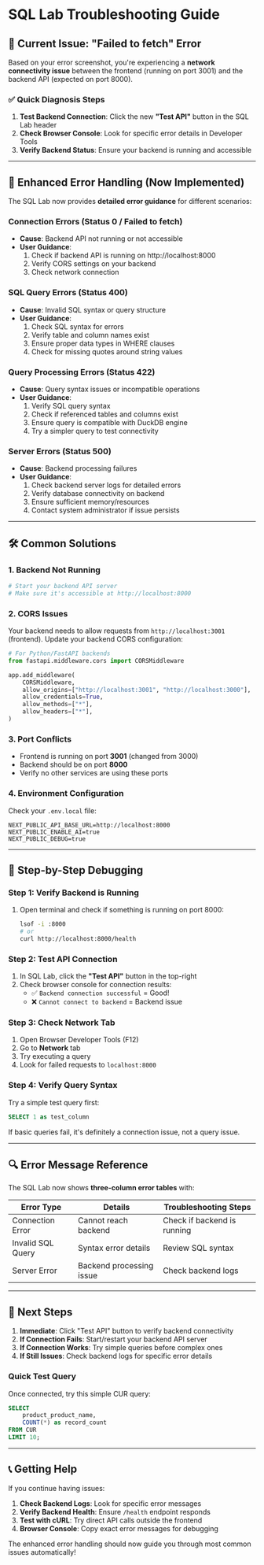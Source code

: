 # SQL Lab Troubleshooting Guide

## 🚨 **Current Issue: "Failed to fetch" Error**

Based on your error screenshot, you're experiencing a **network connectivity issue** between the frontend (running on port 3001) and the backend API (expected on port 8000).

### ✅ **Quick Diagnosis Steps**

1. **Test Backend Connection**: Click the new **"Test API"** button in the SQL Lab header
2. **Check Browser Console**: Look for specific error details in Developer Tools
3. **Verify Backend Status**: Ensure your backend is running and accessible

---

## 🔧 **Enhanced Error Handling (Now Implemented)**

The SQL Lab now provides **detailed error guidance** for different scenarios:

### **Connection Errors** (Status 0 / Failed to fetch)

- **Cause**: Backend API not running or not accessible
- **User Guidance**:
  1. Check if backend API is running on http://localhost:8000
  2. Verify CORS settings on your backend
  3. Check network connection

### **SQL Query Errors** (Status 400)

- **Cause**: Invalid SQL syntax or query structure
- **User Guidance**:
  1. Check SQL syntax for errors
  2. Verify table and column names exist
  3. Ensure proper data types in WHERE clauses
  4. Check for missing quotes around string values

### **Query Processing Errors** (Status 422)

- **Cause**: Query syntax issues or incompatible operations
- **User Guidance**:
  1. Verify SQL query syntax
  2. Check if referenced tables and columns exist
  3. Ensure query is compatible with DuckDB engine
  4. Try a simpler query to test connectivity

### **Server Errors** (Status 500)

- **Cause**: Backend processing failures
- **User Guidance**:
  1. Check backend server logs for detailed errors
  2. Verify database connectivity on backend
  3. Ensure sufficient memory/resources
  4. Contact system administrator if issue persists

---

## 🛠️ **Common Solutions**

### **1. Backend Not Running**

```bash
# Start your backend API server
# Make sure it's accessible at http://localhost:8000
```

### **2. CORS Issues**

Your backend needs to allow requests from `http://localhost:3001` (frontend). Update your backend CORS configuration:

```python
# For Python/FastAPI backends
from fastapi.middleware.cors import CORSMiddleware

app.add_middleware(
    CORSMiddleware,
    allow_origins=["http://localhost:3001", "http://localhost:3000"],
    allow_credentials=True,
    allow_methods=["*"],
    allow_headers=["*"],
)
```

### **3. Port Conflicts**

- Frontend is running on port **3001** (changed from 3000)
- Backend should be on port **8000**
- Verify no other services are using these ports

### **4. Environment Configuration**

Check your `.env.local` file:

```env
NEXT_PUBLIC_API_BASE_URL=http://localhost:8000
NEXT_PUBLIC_ENABLE_AI=true
NEXT_PUBLIC_DEBUG=true
```

---

## 🎯 **Step-by-Step Debugging**

### **Step 1: Verify Backend is Running**

1. Open terminal and check if something is running on port 8000:
   ```bash
   lsof -i :8000
   # or
   curl http://localhost:8000/health
   ```

### **Step 2: Test API Connection**

1. In SQL Lab, click the **"Test API"** button in the top-right
2. Check browser console for connection results:
   - ✅ `Backend connection successful` = Good!
   - ❌ `Cannot connect to backend` = Backend issue

### **Step 3: Check Network Tab**

1. Open Browser Developer Tools (F12)
2. Go to **Network** tab
3. Try executing a query
4. Look for failed requests to `localhost:8000`

### **Step 4: Verify Query Syntax**

Try a simple test query first:

```sql
SELECT 1 as test_column
```

If basic queries fail, it's definitely a connection issue, not a query issue.

---

## 🔍 **Error Message Reference**

The SQL Lab now shows **three-column error tables** with:

| Error Type        | Details                  | Troubleshooting Steps       |
| ----------------- | ------------------------ | --------------------------- |
| Connection Error  | Cannot reach backend     | Check if backend is running |
| Invalid SQL Query | Syntax error details     | Review SQL syntax           |
| Server Error      | Backend processing issue | Check backend logs          |

---

## 🚀 **Next Steps**

1. **Immediate**: Click "Test API" button to verify backend connectivity
2. **If Connection Fails**: Start/restart your backend API server
3. **If Connection Works**: Try simple queries before complex ones
4. **If Still Issues**: Check backend logs for specific error details

### **Quick Test Query**

Once connected, try this simple CUR query:

```sql
SELECT
    product_product_name,
    COUNT(*) as record_count
FROM CUR
LIMIT 10;
```

---

## 📞 **Getting Help**

If you continue having issues:

1. **Check Backend Logs**: Look for specific error messages
2. **Verify Backend Health**: Ensure `/health` endpoint responds
3. **Test with cURL**: Try direct API calls outside the frontend
4. **Browser Console**: Copy exact error messages for debugging

The enhanced error handling should now guide you through most common issues automatically!
